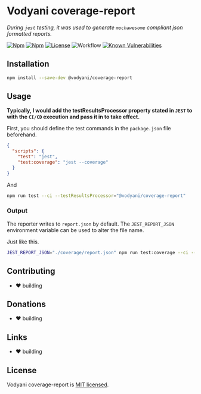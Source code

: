 # Vodyani coverage-report

*During `jest` testing, it was used to generate `mochawesome` compliant json formatted reports.*

[![Npm](https://img.shields.io/npm/v/@vodyani/coverage-report)](https://www.npmjs.com/package/@vodyani/coverage-report)
[![Npm](https://img.shields.io/npm/dm/@vodyani/coverage-report)](https://www.npmjs.com/package/@vodyani/coverage-report)
[![License](https://img.shields.io/github/license/vodyani/coverage-report)](LICENSE)
![Workflow](https://github.com/vodyani/coverage-report/actions/workflows/release.yml/badge.svg)
[![Known Vulnerabilities](https://snyk.io/test/github/vodyani/coverage-report/badge.svg?targetFile=package.json)](https://snyk.io/test/github/vodyani/coverage-report?targetFile=package.json)

## Installation

```sh
npm install --save-dev @vodyani/coverage-report
```

## Usage

**Typically, I would add the testResultsProcessor property stated in `JEST` to with the `CI/CD` execution and pass it in to take effect.**

First, you should define the test commands in the `package.json` file beforehand.

```json
{
  "scripts": {
    "test": "jest",
    "test:coverage": "jest --coverage"
  }
}
```

And

```sh
npm run test --ci --testResultsProcessor="@vodyani/coverage-report"
```

### Output

The reporter writes to `report.json` by default. The `JEST_REPORT_JSON` environment variable can be used to alter the file name.

Just like this.

```sh
JEST_REPORT_JSON="./coverage/report.json" npm run test:coverage --ci --testResultsProcessor="@vodyani/coverage-report"
```

## Contributing

- ❤ building

## **Donations**

- ❤ building

## Links

- ❤ building

## License

Vodyani coverage-report is [MIT licensed](LICENSE).
